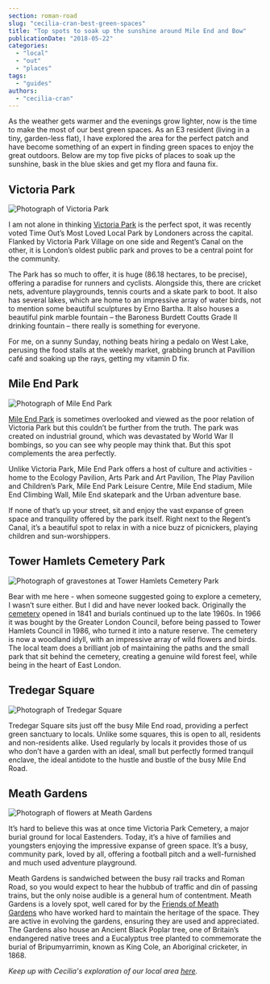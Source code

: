 ```yaml
---
section: roman-road
slug: "cecilia-cran-best-green-spaces"
title: "Top spots to soak up the sunshine around Mile End and Bow"
publicationDate: "2018-05-22"
categories: 
  - "local"
  - "out"
  - "places"
tags: 
  - "guides"
authors: 
  - "cecilia-cran"
---
```


As the weather gets warmer and the evenings grow lighter, now is the time to make the most of our best green spaces. As an E3 resident (living in a tiny, garden-less flat), I have explored the area for the perfect patch and have become something of an expert in finding green spaces to enjoy the great outdoors. Below are my top five picks of places to soak up the sunshine, bask in the blue skies and get my flora and fauna fix.

## Victoria Park

![Photograph of Victoria Park](/images/Victoria-Park-768x1024.jpg)

I am not alone in thinking [Victoria Park](https://romanroadlondon.com/victoria-park-east-london-bow/) is the perfect spot, it was recently voted Time Out’s Most Loved Local Park by Londoners across the capital. Flanked by Victoria Park Village on one side and Regent’s Canal on the other, it is London’s oldest public park and proves to be a central point for the community.

The Park has so much to offer, it is huge (86.18 hectares, to be precise), offering a paradise for runners and cyclists. Alongside this, there are cricket nets, adventure playgrounds, tennis courts and a skate park to boot. It also has several lakes, which are home to an impressive array of water birds, not to mention some beautiful sculptures by Erno Bartha. It also houses a beautiful pink marble fountain – the Baroness Burdett Coutts Grade II drinking fountain – there really is something for everyone.

For me, on a sunny Sunday, nothing beats hiring a pedalo on West Lake, perusing the food stalls at the weekly market, grabbing brunch at Pavillion café and soaking up the rays, getting my vitamin D fix.

## Mile End Park

![Photograph of Mile End Park](/images/Mile-End-Park-1-1024x683.jpg)

[Mile End Park](https://romanroadlondon.com/mile-end-park-history/) is sometimes overlooked and viewed as the poor relation of Victoria Park but this couldn’t be further from the truth. The park was created on industrial ground, which was devastated by World War II bombings, so you can see why people may think that. But this spot complements the area perfectly.

Unlike Victoria Park, Mile End Park offers a host of culture and activities - home to the Ecology Pavilion, Arts Park and Art Pavilion, The Play Pavilion and Children’s Park, Mile End Park Leisure Centre, Mile End stadium, Mile End Climbing Wall, Mile End skatepark and the Urban adventure base.

If none of that’s up your street, sit and enjoy the vast expanse of green space and tranquility offered by the park itself. Right next to the Regent’s Canal, it’s a beautiful spot to relax in with a nice buzz of picnickers, playing children and sun-worshippers.

## Tower Hamlets Cemetery Park

![Photograph of gravestones at Tower Hamlets Cemetery Park](/images/Tower-Hamlets-Cemetery-1024x683.jpg)

Bear with me here - when someone suggested going to explore a cemetery, I wasn’t sure either. But I did and have never looked back. Originally the [cemetery](https://romanroadlondon.com/tower-hamlets-cemetery-park-mile-end/) opened in 1841 and burials continued up to the late 1960s. In 1966 it was bought by the Greater London Council, before being passed to Tower Hamlets Council in 1986, who turned it into a nature reserve. The cemetery is now a woodland idyll, with an impressive array of wild flowers and birds. The local team does a brilliant job of maintaining the paths and the small park that sit behind the cemetery, creating a genuine wild forest feel, while being in the heart of East London.

## Tredegar Square

![Photograph of Tredegar Square](/images/Tredegar-Square-721x1024.jpg)

Tredegar Square sits just off the busy Mile End road, providing a perfect green sanctuary to locals. Unlike some squares, this is open to all, residents and non-residents alike. Used regularly by locals it provides those of us who don’t have a garden with an ideal, small but perfectly formed tranquil enclave, the ideal antidote to the hustle and bustle of the busy Mile End Road.

## Meath Gardens

![Photograph of flowers at Meath Gardens](/images/Meath-Gardens-1024x683.jpg)

It’s hard to believe this was at once time Victoria Park Cemetery, a major burial ground for local Eastenders. Today, it’s a hive of families and youngsters enjoying the impressive expanse of green space. It’s a busy, community park, loved by all, offering a football pitch and a well-furnished and much used adventure playground.

Meath Gardens is sandwiched between the busy rail tracks and Roman Road, so you would expect to hear the hubbub of traffic and din of passing trains, but the only noise audible is a general hum of contentment. Meath Gardens is a lovely spot, well cared for by the [Friends of Meath Gardens](https://romanroadlondon.com/friends-meath-gardens-mile-end/) who have worked hard to maintain the heritage of the space. They are active in evolving the gardens, ensuring they are used and appreciated. The Gardens also house an Ancient Black Poplar tree, one of Britain’s endangered native trees and a Eucalyptus tree planted to commemorate the burial of Bripumyarrimin, known as King Cole, an Aboriginal cricketer, in 1868.

_Keep up with Cecilia's exploration of our local area [here](https://www.instagram.com/mileendmoments/)._
